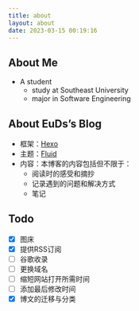 ```yaml
---
title: about
layout: about
date: 2023-03-15 00:19:16
---
```


## About Me

- A student
  - study at Southeast University
  - major in Software Engineering

## About EuDs’s Blog

- 框架：[Hexo](https://hexo.io/)
- 主题：[Fluid](https://hexo.fluid-dev.com/)
- 内容：本博客的内容包括但不限于：
  - 阅读时的感受和摘抄
  - 记录遇到的问题和解决方式
  - 笔记
## Todo
- [x] 图床
- [x] 提供RSS订阅
- [ ] 谷歌收录
- [ ] 更换域名
- [ ] 缩短网站打开所需时间
- [ ] 添加最后修改时间
- [x] 博文的迁移与分类